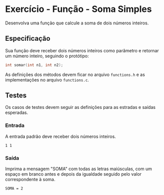 # Exercício - Função - Soma Simples

Desenvolva uma função que calcule a soma de dois números inteiros.

## Especificação

Sua função deve receber dois números inteiros como parâmetro e retornar um número inteiro, seguindo o protótipo:

```c
int somar(int n1, int n2);
```

As definições dos métodos devem ficar no arquivo `functions.h` e as implementações no arquivo `functions.c`.

## Testes

Os casos de testes devem seguir as definições para as estradas e saídas esperadas.

### Entrada

A entrada padrão deve receber dois números inteiros.

```
1 1
```

### Saída

Imprima a mensagem "SOMA" com todas as letras maiúsculas, com um espaço em branco antes e depois da igualdade seguido pelo valor correspondente à soma. 

```
SOMA = 2
```